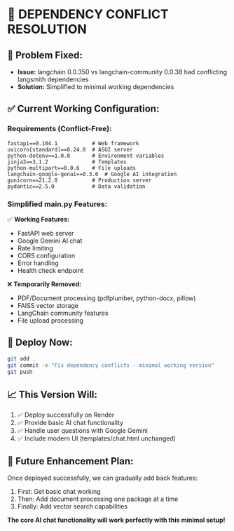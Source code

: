 # 🚀 DEPENDENCY CONFLICT RESOLUTION

## 🔧 **Problem Fixed:**
- **Issue:** langchain 0.0.350 vs langchain-community 0.0.38 had conflicting langsmith dependencies
- **Solution:** Simplified to minimal working dependencies

## ✅ **Current Working Configuration:**

### **Requirements (Conflict-Free):**
```
fastapi==0.104.1           # Web framework
uvicorn[standard]==0.24.0  # ASGI server
python-dotenv==1.0.0       # Environment variables
jinja2==3.1.2              # Templates
python-multipart==0.0.6    # File uploads
langchain-google-genai==0.3.0  # Google AI integration
gunicorn==21.2.0           # Production server
pydantic==2.5.0            # Data validation
```

### **Simplified main.py Features:**
✅ **Working Features:**
- FastAPI web server
- Google Gemini AI chat
- Rate limiting
- CORS configuration
- Error handling
- Health check endpoint

❌ **Temporarily Removed:**
- PDF/Document processing (pdfplumber, python-docx, pillow)
- FAISS vector storage
- LangChain community features
- File upload processing

## 🚀 **Deploy Now:**
```bash
git add .
git commit -m "Fix dependency conflicts - minimal working version"
git push
```

## 📈 **This Version Will:**
1. ✅ Deploy successfully on Render
2. ✅ Provide basic AI chat functionality
3. ✅ Handle user questions with Google Gemini
4. ✅ Include modern UI (templates/chat.html unchanged)

## 🔄 **Future Enhancement Plan:**
Once deployed successfully, we can gradually add back features:
1. First: Get basic chat working
2. Then: Add document processing one package at a time
3. Finally: Add vector search capabilities

**The core AI chat functionality will work perfectly with this minimal setup!**
